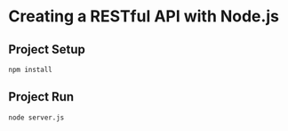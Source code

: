 # Creating a RESTful API with Node.js

## Project Setup
```
npm install
```

## Project Run
```
node server.js
```
